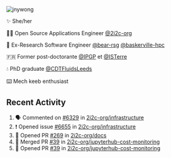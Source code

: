 ![jnywong](https://readme-typing-svg.demolab.com/?font=Intel+One+Mono&size=36&duration=3000&pause=1000&color=6bc46d&vCenter=true&width=170&lines=jnywong)

✨ She/her

👩‍💻 Open Source Applications Engineer [@2i2c-org](https://2i2c.org/)

🐻 Ex-Research Software Engineer [@bear-rsg](https://github.com/bear-rsg) [@baskerville-hpc](https://github.com/baskerville-hpc) 

🇫🇷 Former post-doctorante [@IPGP](https://github.com/IPGP) et [@ISTerre](https://www.isterre.fr/) 

💧 PhD graduate [@CDTFluidsLeeds](https://fluid-dynamics.leeds.ac.uk/) 

⌨️ Mech keeb enthusiast 

## Recent Activity 

<!--START_SECTION:activity-->
1. 🗣 Commented on [#6329](https://github.com/2i2c-org/infrastructure/issues/6329#issuecomment-3233155433) in [2i2c-org/infrastructure](https://github.com/2i2c-org/infrastructure)
2. ❗ Opened issue [#6655](https://github.com/2i2c-org/infrastructure/issues/6655) in [2i2c-org/infrastructure](https://github.com/2i2c-org/infrastructure)
3. 💪 Opened PR [#269](https://github.com/2i2c-org/docs/pull/269) in [2i2c-org/docs](https://github.com/2i2c-org/docs)
4. 🎉 Merged PR [#39](https://github.com/2i2c-org/jupyterhub-cost-monitoring/pull/39) in [2i2c-org/jupyterhub-cost-monitoring](https://github.com/2i2c-org/jupyterhub-cost-monitoring)
5. 💪 Opened PR [#39](https://github.com/2i2c-org/jupyterhub-cost-monitoring/pull/39) in [2i2c-org/jupyterhub-cost-monitoring](https://github.com/2i2c-org/jupyterhub-cost-monitoring)
<!--END_SECTION:activity-->
